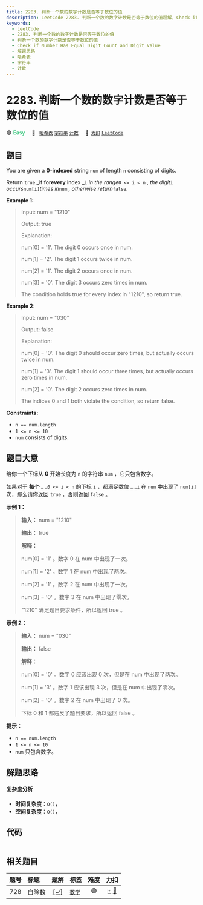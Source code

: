 ```yaml
---
title: 2283. 判断一个数的数字计数是否等于数位的值
description: LeetCode 2283. 判断一个数的数字计数是否等于数位的值题解，Check if Number Has Equal Digit Count and Digit Value，包含解题思路、复杂度分析以及完整的 JavaScript 代码实现。
keywords:
  - LeetCode
  - 2283. 判断一个数的数字计数是否等于数位的值
  - 判断一个数的数字计数是否等于数位的值
  - Check if Number Has Equal Digit Count and Digit Value
  - 解题思路
  - 哈希表
  - 字符串
  - 计数
---
```


# 2283. 判断一个数的数字计数是否等于数位的值

🟢 <font color=#15bd66>Easy</font>&emsp; 🔖&ensp; [`哈希表`](/tag/hash-table.md) [`字符串`](/tag/string.md) [`计数`](/tag/counting.md)&emsp; 🔗&ensp;[`力扣`](https://leetcode.cn/problems/check-if-number-has-equal-digit-count-and-digit-value) [`LeetCode`](https://leetcode.com/problems/check-if-number-has-equal-digit-count-and-digit-value)

## 题目

You are given a **0-indexed** string `num` of length `n` consisting of digits.

Return `true` _if for**every** index _`i` _in the range_`0 <= i < n` _, the
digit_`i` _occurs_`num[i]`_times in_`num` _, otherwise return_`false`.



**Example 1:**

> Input: num = "1210"
> 
> Output: true
> 
> Explanation:
> 
> num[0] = '1'. The digit 0 occurs once in num.
> 
> num[1] = '2'. The digit 1 occurs twice in num.
> 
> num[2] = '1'. The digit 2 occurs once in num.
> 
> num[3] = '0'. The digit 3 occurs zero times in num.
> 
> The condition holds true for every index in "1210", so return true.

**Example 2:**

> Input: num = "030"
> 
> Output: false
> 
> Explanation:
> 
> num[0] = '0'. The digit 0 should occur zero times, but actually occurs twice in num.
> 
> num[1] = '3'. The digit 1 should occur three times, but actually occurs zero times in num.
> 
> num[2] = '0'. The digit 2 occurs zero times in num.
> 
> The indices 0 and 1 both violate the condition, so return false.

**Constraints:**

  * `n == num.length`
  * `1 <= n <= 10`
  * `num` consists of digits.


## 题目大意

给你一个下标从 **0**  开始长度为 `n` 的字符串 `num` ，它只包含数字。

如果对于 **每个** _ _`0 <= i < n` 的下标 `i` ，都满足数位 _ _`i` 在 `num` 中出现了
`num[i]`次，那么请你返回 `true` ，否则返回 `false` 。



**示例 1：**

> 
> 
> 
> 
> 
> **输入：** num = "1210"
> 
> **输出：** true
> 
> **解释：**
> 
> num[0] = '1' 。数字 0 在 num 中出现了一次。
> 
> num[1] = '2' 。数字 1 在 num 中出现了两次。
> 
> num[2] = '1' 。数字 2 在 num 中出现了一次。
> 
> num[3] = '0' 。数字 3 在 num 中出现了零次。
> 
> "1210" 满足题目要求条件，所以返回 true 。
> 
> 

**示例 2：**

> 
> 
> 
> 
> 
> **输入：** num = "030"
> 
> **输出：** false
> 
> **解释：**
> 
> num[0] = '0' 。数字 0 应该出现 0 次，但是在 num 中出现了两次。
> 
> num[1] = '3' 。数字 1 应该出现 3 次，但是在 num 中出现了零次。
> 
> num[2] = '0' 。数字 2 在 num 中出现了 0 次。
> 
> 下标 0 和 1 都违反了题目要求，所以返回 false 。
> 
> 



**提示：**

  * `n == num.length`
  * `1 <= n <= 10`
  * `num` 只包含数字。


## 解题思路

#### 复杂度分析

- **时间复杂度**：`O()`，
- **空间复杂度**：`O()`，

## 代码

```javascript

```

## 相关题目

<!-- prettier-ignore -->
| 题号 | 标题 | 题解 | 标签 | 难度 | 力扣 |
| :------: | :------ | :------: | :------ | :------: | :------: |
| 728 | 自除数 | [[✓]](/problem/0728.md) |  [`数学`](/tag/math.md) | 🟢 | [🀄️](https://leetcode.cn/problems/self-dividing-numbers) [🔗](https://leetcode.com/problems/self-dividing-numbers) |